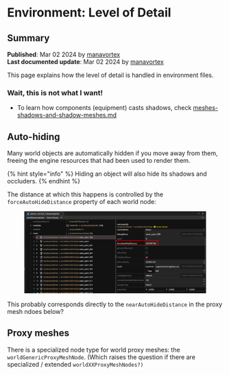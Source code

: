 # Environment: Level of Detail

## Summary

**Published**: Mar 02 2024 by [manavortex](https://app.gitbook.com/u/NfZBoxGegfUqB33J9HXuCs6PVaC3 "mention")\
**Last documented update**: Mar 02 2024 by [manavortex](https://app.gitbook.com/u/NfZBoxGegfUqB33J9HXuCs6PVaC3 "mention")

This page explains how the level of detail is handled in environment files.

### Wait, this is not what I want!

* To learn how components (equipment) casts shadows, check [meshes-shadows-and-shadow-meshes.md](../3d-objects-.mesh-files/meshes-shadows-and-shadow-meshes.md "mention")

## Auto-hiding

Many world objects are automatically hidden if you move away from them, freeing the engine resources that had been used to render them.

{% hint style="info" %}
Hiding an object will also hide its shadows and occluders.
{% endhint %}

The distance at which this happens is controlled by the `forceAutoHideDistance` property of each world node:

<figure><img src="../../../.gitbook/assets/image (259).png" alt=""><figcaption></figcaption></figure>

This probably corresponds directly to the `nearAutoHideDistance` in the proxy mesh ndoes below?

## Proxy meshes

There is a specialized node type for world proxy meshes: the `worldGenericProxyMeshNode`.  (Which raises the question if there are specialized / extended `worldXXProxyMeshNodes?)`

<figure><img src="../../../.gitbook/assets/streamingsector_proxyMeshNode.png" alt=""><figcaption></figcaption></figure>
